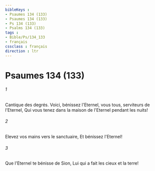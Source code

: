 ```yaml
---
bibleKeys : 
- Psaumes 134 (133)
- Psaumes 134 (133)
- Ps 134 (133)
- Psalms 134 (133)
tags : 
- Bible/Ps/134_133
- français
cssclass : français
direction : ltr
---
```


# Psaumes 134 (133)

###### 1
Cantique des degrés. Voici, bénissez l'Eternel, vous tous, serviteurs de l'Eternel, Qui vous tenez dans la maison de l'Eternel pendant les nuits!
###### 2
Elevez vos mains vers le sanctuaire, Et bénissez l'Eternel!
###### 3
Que l'Eternel te bénisse de Sion, Lui qui a fait les cieux et la terre!

